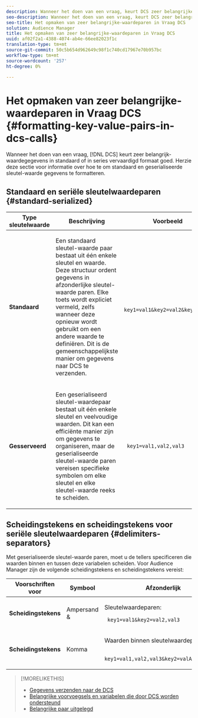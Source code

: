```yaml
---
description: Wanneer het doen van een vraag, keurt DCS zeer belangrijke-waardegegevens in standaard of geserialiseerde formaat goed. Herzie deze sectie voor informatie over hoe te om standaard en geserialiseerde sleutel-waarde gegevens te formatteren.
seo-description: Wanneer het doen van een vraag, keurt DCS zeer belangrijke-waardegegevens in standaard of geserialiseerde formaat goed. Herzie deze sectie voor informatie over hoe te om standaard en geserialiseerde sleutel-waarde gegevens te formatteren.
seo-title: Het opmaken van zeer belangrijke-waardeparen in Vraag DCS
solution: Audience Manager
title: Het opmaken van zeer belangrijke-waardeparen in Vraag DCS
uuid: af02f2a1-4388-4074-ab4e-66ee82023f1c
translation-type: tm+mt
source-git-commit: 50c5b654d962649c98f1c740cd17967e70b957bc
workflow-type: tm+mt
source-wordcount: '257'
ht-degree: 0%

---
```



# Het opmaken van zeer belangrijke-waardeparen in Vraag DCS {#formatting-key-value-pairs-in-dcs-calls}

Wanneer het doen van een vraag, [!DNL DCS] keurt zeer belangrijk-waardegegevens in standaard of in series vervaardigd formaat goed. Herzie deze sectie voor informatie over hoe te om standaard en geserialiseerde sleutel-waarde gegevens te formatteren.

## Standaard en seriële sleutelwaardeparen {#standard-serialized}

<table id="table_A220F9B359F34C6EA7B83618FC22EE3A"> 
 <thead> 
  <tr> 
   <th colname="col1" class="entry"> Type sleutelwaarde </th> 
   <th colname="col2" class="entry"> Beschrijving </th> 
   <th colname="col3" class="entry"> Voorbeeld </th> 
  </tr> 
 </thead>
 <tbody> 
  <tr> 
   <td colname="col1"> <b>Standaard</b> </td> 
   <td colname="col2"> <p>Een standaard sleutel-waarde paar bestaat uit één enkele sleutel en waarde. Deze structuur ordent gegevens in afzonderlijke sleutel-waarde paren. Elke toets wordt expliciet vermeld, zelfs wanneer deze opnieuw wordt gebruikt om een andere waarde te definiëren. Dit is de gemeenschappelijkste manier om gegevens naar DCS te verzenden. </p> </td>
   <td colname="col3"> <code> key1=val1&amp;key2=val2&amp;key3=val3</code> </td>
  </tr>
  <tr> 
   <td colname="col1"> <b>Gesserveerd</b> </td> 
   <td colname="col2"> <p>Een geserialiseerd sleutel-waardepaar bestaat uit één enkele sleutel en veelvoudige waarden. Dit kan een efficiënte manier zijn om gegevens te organiseren, maar de geserialiseerde sleutel-waarde paren vereisen specifieke symbolen om elke sleutel en elke sleutel-waarde reeks te scheiden. </p> </td> 
   <td colname="col3"> <code> key1=val1,val2,val3</code> </td> 
  </tr>
 </tbody>
</table>

## Scheidingstekens en scheidingstekens voor seriële sleutelwaardeparen {#delimiters-separators}

Met geserialiseerde sleutel-waarde paren, moet u de tellers specificeren die waarden binnen en tussen deze variabelen scheiden. Voor Audience Manager zijn de volgende scheidingstekens en scheidingstekens vereist:

<table id="table_8FD4E6B9506943AEA619D4089913ECBC"> 
 <thead> 
  <tr> 
   <th colname="col1" class="entry"> Voorschriften voor </th> 
   <th colname="col2" class="entry"> Symbool </th> 
   <th colname="col3" class="entry"> Afzonderlijk </th> 
  </tr>
 </thead>
 <tbody> 
  <tr> 
   <td colname="col1"><b>Scheidingstekens</b> </td> 
   <td colname="col2"> Ampersand &amp; </td> 
   <td colname="col3"> <p>Sleutelwaardeparen: </p> <p><code> key1=val1&amp;key2=val2,val3</code> </p> </td> 
  </tr> 
  <tr> 
   <td colname="col1"><b>Scheidingstekens</b> </td> 
   <td colname="col2"> Komma </td> 
   <td colname="col3"> <p>Waarden binnen sleutelwaardeparen: </p> <p><code> key1=val1,val2,val3&amp;key2=valA,valB,valC</code> </p> </td> 
  </tr> 
 </tbody> 
</table>

>[!MORELIKETHIS]
>
>* [Gegevens verzenden naar de DCS](../../../api/dcs-intro/dcs-event-calls/dcs-url-send.md)
>* [Belangrijke voorvoegsels en variabelen die door DCS worden ondersteund](../../../api/dcs-intro/dcs-api-reference/dcs-keys.md)
>* [Belangrijke paar uitgelegd](../../../reference/key-value-pairs-explained.md)

